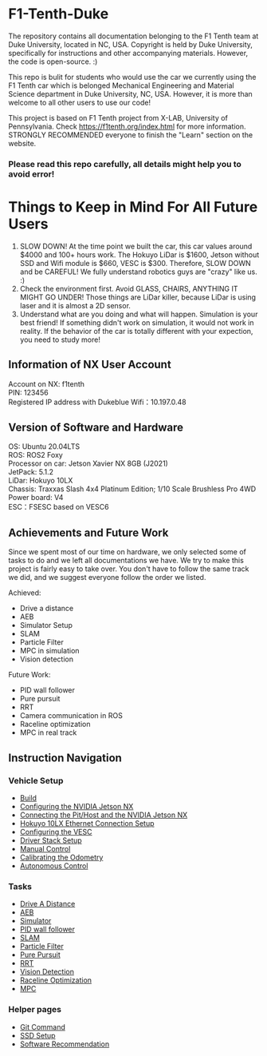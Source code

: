 # F1-Tenth-Duke
The repository contains all documentation belonging to the F1 Tenth team at Duke University, located in NC, USA. Copyright is held by Duke University, specifically for instructions and other accompanying materials. However, the code is open-source. :)  

This repo is bulit for students who would use the car we currently using the F1 Tenth car which is belonged Mechanical Engineering and Material Science department in Duke University, NC, USA. However, it is more than welcome to all other users to use our code!

This project is based on F1 Tenth project from X-LAB, University of Pennsylvania. Check https://f1tenth.org/index.html for more information. STRONGLY RECOMMENDED everyone to finish the "Learn" section on the website.

### **Please read this repo carefully, all details might help you to avoid error!**

# **Things to Keep in Mind For All Future Users**
1. SLOW DOWN! At the time point we built the car, this car values around $4000 and 100+ hours work. The Hokuyo LiDar is $1600, Jetson without SSD and Wifi module is $660, VESC is $300. Therefore, SLOW DOWN and be CAREFUL! We fully understand robotics guys are "crazy" like us. :)
2. Check the environment first. Avoid GLASS, CHAIRS, ANYTHING IT MIGHT GO UNDER! Those things are LiDar killer, because LiDar is using laser and it is almost a 2D sensor. 
3. Understand what are you doing and what will happen. Simulation is your best friend! If something didn't work on simulation, it would not work in reality. If the behavior of the car is totally different with your expection, you need to study more!

## Information of NX User Account
Account on NX: f1tenth  
PIN: 123456  
Registered IP address with Dukeblue Wifi：10.197.0.48

## Version of Software and Hardware
OS: Ubuntu 20.04LTS  
ROS: ROS2 Foxy  
Processor on car: Jetson Xavier NX 8GB (J2021)  
JetPack: 5.1.2  
LiDar: Hokuyo 10LX  
Chassis: Traxxas Slash 4x4 Platinum Edition; 1/10 Scale Brushless Pro 4WD  
Power board: V4  
ESC：FSESC based on VESC6

## Achievements and Future Work
Since we spent most of our time on hardware, we only selected some of tasks to do and we left all documentations we have. We try to make this project is fairly easy to take over. You don't have to follow the same track we did, and we suggest everyone follow the order we listed. 

Achieved:
- Drive a distance
- AEB
- Simulator Setup
- SLAM
- Particle Filter
- MPC in simulation
- Vision detection

Future Work:
- PID wall follower
- Pure pursuit
- RRT
- Camera communication in ROS
- Raceline optimization
- MPC in real track


## Instruction Navigation
### Vehicle Setup
- [Build](/Pages/Build.md)
- [Configuring the NVIDIA Jetson NX](/Pages/configuring_nx.rst)
- [Connecting the Pit/Host and the NVIDIA Jetson NX](/Pages/connecting_host.rst)
- [Hokuyo 10LX Ethernet Connection Setup](/Pages/Hokuyo_Lidar/Hokuyo.md)
- [Configuring the VESC](/Pages/VESC/VESC_config.md)
- [Driver Stack Setup](/Pages/driver_stack_setup.rst)
- [Manual Control](/Pages/drive_manual.rst)
- [Calibrating the Odometry](/Pages/drive_calib_odom.rst)
- [Autonomous Control](/Pages/drive_autonomous.rst)
### Tasks
- [Drive A Distance](/Pages/drive_autonomous.rst)
- [AEB]()
- [Simulator](/Pages/simulator_install.md)
- [PID wall follower]()
- [SLAM](/Pages/SLAM.md)
- [Particle Filter](/Pages/particle_filter.md)
- [Pure Pursuit]()
- [RRT]()
- [Vision Detection]()
- [Raceline Optimization]()
- [MPC]()
### Helper pages
- [Git Command](/Pages/git_command.md)
- [SSD Setup](/Pages/SSD.md)
- [Software Recommendation](/Pages/software_setup.md)



